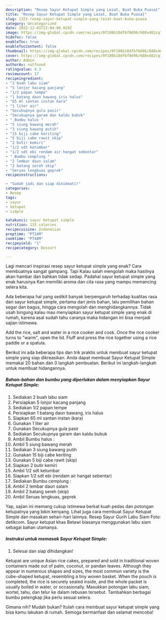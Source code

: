 ```yaml
---
description: "Resep Sayur Ketupat Simple yang Lezat, Buat Buka Puasa}"
title: "Resep Sayur Ketupat Simple yang Lezat, Buat Buka Puasa}"
slug: 1321-resep-sayur-ketupat-simple-yang-lezat-buat-buka-puasa
category: Uncategorized
date: 2022-12-01T22:04:08.019Z
image: https://img-global.cpcdn.com/recipes/0f186b10dfbf0d96/680x482cq70/sayur-ketupat-simple-foto-resep-utama.jpg
hideToc: false
enableToc: true
enableTocContent: false
thumbnail: https://img-global.cpcdn.com/recipes/0f186b10dfbf0d96/680x482cq70/sayur-ketupat-simple-foto-resep-utama.jpg
cover: https://img-global.cpcdn.com/recipes/0f186b10dfbf0d96/680x482cq70/sayur-ketupat-simple-foto-resep-utama.jpg
author: Admin
authorAv: notfound
ratingvalue: 4.3
reviewcount: 17
recipeingredient:
- "2 buah labu siam"
- "5 lonjor kacang panjang"
- "1/2 papan tempe"
- "1 batang daun bawang iris halus"
- "65 ml santan instan kara"
- "1 liter air"
- "Secukupnya gula pasir"
- "Secukupnya garam dan kaldu bubuk"
- " Bumbu halus "
- "5 siung bawang merah"
- "3 siung bawang putih"
- "15 biji cabe keriting"
- "5 biji cabe rawit skip"
- "2 butir kemiri"
- "1/2 sdt ketumbar"
- "1/2 sdt ebi rendam air hangat sebentar"
- " Bumbu cemplung "
- "2 lembar daun salam"
- "2 batang sereh skip"
- "Seruas lengkuas geprek"
recipeinstructions:

- "Sudah jadi dan siap dinikmati!"
categories:
- Resep
tags:
- sayur
- ketupat
- simple

katakunci: sayur ketupat simple 
nutrition: 133 calories
recipecuisine: Indonesian
preptime: "PT24M"
cooktime: "PT48M"
recipeyield: "1"
recipecategory: Dessert

---
```



Lagi mencari inspirasi resep sayur ketupat simple yang enak? Cara membuatnya sangat gampang. Tapi Kalau salah mengolah maka hasilnya akan hambar dan bahkan tidak sedap. Padahal sayur ketupat simple yang enak harusnya Kan memiliki aroma dan cita rasa yang mampu memancing selera kita.


Ada beberapa hal yang sedikit banyak berpengaruh terhadap kualitas rasa dari sayur ketupat simple, pertama dari jenis bahan, lalu pemilihan bahan segar dan bagus, hingga cara mengolah dan menghidangkannya. Tidak usah bingung kalau mau menyiapkan sayur ketupat simple yang enak di rumah, karena asal sudah tahu caranya maka hidangan ini bisa menjadi sajian istimewa.

Add the rice, salt and water in a rice cooker and cook. Once the rice cooker turns to &#34;warm&#34;, open the lid. Fluff and press the rice together using a rice paddle or a spatula.


Berikut ini ada beberapa tips dan trik praktis untuk membuat sayur ketupat simple yang siap dikreasikan. Anda dapat membuat Sayur Ketupat Simple memakai 20 bahan dan 0 langkah pembuatan. Berikut ini langkah-langkah untuk membuat hidangannya.

<!--inarticleads1-->

##### Bahan-bahan dan bumbu yang diperlukan dalam menyiapkan Sayur Ketupat Simple:

1. Sediakan 2 buah labu siam
1. Persiapkan 5 lonjor kacang panjang
1. Sediakan 1/2 papan tempe
1. Persiapkan 1 batang daun bawang, iris halus
1. Siapkan 65 ml santan instan (kara)
1. Gunakan 1 liter air
1. Gunakan Secukupnya gula pasir
1. Sediakan Secukupnya garam dan kaldu bubuk
1. Ambil  Bumbu halus :
1. Ambil 5 siung bawang merah
1. Sediakan 3 siung bawang putih
1. Gunakan 15 biji cabe keriting
1. Gunakan 5 biji cabe rawit (skip)
1. Siapkan 2 butir kemiri
1. Ambil 1/2 sdt ketumbar
1. Siapkan 1/2 sdt ebi (rendam air hangat sebentar)
1. Sediakan  Bumbu cemplung :
1. Ambil 2 lembar daun salam
1. Ambil 2 batang sereh (skip)
1. Ambil Seruas lengkuas, geprek


Yap, sajian ini memang cukup istimewa berkat kuah pedas dan potongan ketupatnya yang bikin kenyang. Lihat juga cara membuat Sayur Ketupat Simple dan masakan sehari-hari lainnya. Resep Sayur Gurih Labu Siam Foto: detikcom. Sayur ketupat khas Betawi biasanya menggunakan labu siam sebagai bahan utamanya. 

<!--inarticleads2-->

##### Instruksi untuk memasak Sayur Ketupat Simple:


1. Selesai dan siap dihidangkan!

Ketupat are unique Asian rice cakes, prepared and sold in traditional woven containers made out of palm, coconut, or pandan leaves. Although they appear in numerous shapes and sizes, the most common variety is the cube-shaped ketupat, resembling a tiny woven basket. When the pouch is completed, the rice is securely sealed inside, and the whole packet is usually boiled in water, or occasionally. Masukkan potongan labu siam, wortel, tahu, dan telur ke dalam rebusan tersebut. Tambahkan berbagai bumbu pelengkap jika perlu sesuai selera. 

Gimana nih? Mudah bukan? Itulah cara membuat sayur ketupat simple yang bisa kamu lakukan di rumah. Semoga bermanfaat dan selamat mencoba!
